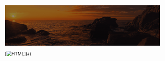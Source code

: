 ![Animação de Digitação](media/Cabeçalho.gif)


[![HTML](https://img.shields.io/badge/-HTML-FFFFFFE6?style=for-the-badge&logo=html5&logoColor=lightgrey&color=rgb(0,0,255))](#)











